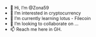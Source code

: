 - 👋 Hi, I’m @Zona59
- 👀 I’m interested in cryptocurrency  
- 🌱 I’m currently learning lotus - Filecoin
- 💞️ I’m looking to collaborate on ...
- 📫 Reach me here in GH.

<!---
Zona59/Zona59 is a ✨ special ✨ repository because its `README.md` (this file) appears on your GitHub profile.
You can click the Preview link to take a look at your changes.
--->
